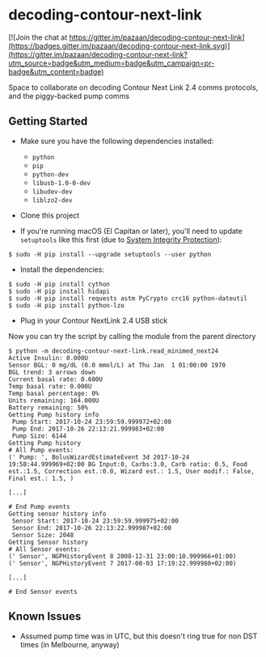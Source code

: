 # decoding-contour-next-link

[![Join the chat at https://gitter.im/pazaan/decoding-contour-next-link](https://badges.gitter.im/pazaan/decoding-contour-next-link.svg)](https://gitter.im/pazaan/decoding-contour-next-link?utm_source=badge&utm_medium=badge&utm_campaign=pr-badge&utm_content=badge)

Space to collaborate on decoding Contour Next Link 2.4 comms protocols, and the piggy-backed pump comms

## Getting Started
* Make sure you have the following dependencies installed:  
    * `python`
    * `pip`
    * `python-dev`
    * `libusb-1.0-0-dev`
    * `libudev-dev`
    * `liblzo2-dev`

* Clone this project
* If you're running macOS (El Capitan or later), you'll need to update `setuptools` like this first (due to [System Integrity Protection](https://support.apple.com/en-au/HT204899)):
```
$ sudo -H pip install --upgrade setuptools --user python
```
* Install the dependencies:  
```
$ sudo -H pip install cython
$ sudo -H pip install hidapi
$ sudo -H pip install requests astm PyCrypto crc16 python-dateutil
$ sudo -H pip install python-lzo
```
* Plug in your Contour NextLink 2.4 USB stick

Now you can try the script by calling the module from the parent directory
```
$ python -m decoding-contour-next-link.read_minimed_next24
Active Insulin: 0.000U
Sensor BGL: 0 mg/dL (0.0 mmol/L) at Thu Jan  1 01:00:00 1970
BGL trend: 3 arrows down
Current basal rate: 0.600U
Temp basal rate: 0.000U
Temp basal percentage: 0%
Units remaining: 164.000U
Battery remaining: 50%
Getting Pump history info
 Pump Start: 2017-10-24 23:59:59.999972+02:00
 Pump End: 2017-10-26 22:13:21.999983+02:00
 Pump Size: 6144
Getting Pump history
# All Pump events:
(' Pump: ', BolusWizardEstimateEvent 3d 2017-10-24 19:58:44.999969+02:00 BG Input:0, Carbs:3.0, Carb ratio: 0.5, Food est.:1.5, Correction est.:0.0, Wizard est.: 1.5, User modif.: False, Final est.: 1.5, )

[...]

# End Pump events
Getting sensor history info
 Sensor Start: 2017-10-24 23:59:59.999975+02:00
 Sensor End: 2017-10-26 22:13:22.999987+02:00
 Sensor Size: 2048
Getting Sensor history
# All Sensor events:
(' Sensor', NGPHistoryEvent 8 2008-12-31 23:00:10.999966+01:00)
(' Sensor', NGPHistoryEvent 7 2017-08-03 17:19:22.999980+02:00)

[...]

# End Sensor events
```

## Known Issues
* Assumed pump time was in UTC, but this doesn't ring true for non DST times (in Melbourne, anyway)
